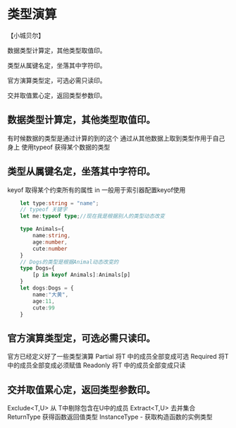﻿# 类型演算

【小城贝尔】

数据类型计算定，其他类型取值印。

类型从属键名定，坐落其中字符印。

官方演算类型定，可选必需只读印。

交并取值累心定，返回类型参数印。

## 数据类型计算定，其他类型取值印。
   有时候数据的类型是通过计算的到的这个
   通过从其他数据上取到类型作用于自己身上
   使用typeof 获得某个数据的类型
## 类型从属键名定，坐落其中字符印。
   keyof 取得某个约束所有的属性
   in    一般用于索引器配置keyof使用
```ts
    let type:string = "name";
    // typeof 关键字
    let me:typeof type;//现在我是根据别人的类型动态改变

    type Animals={
        name:string,
        age:number,
        cute:number
    }
    // Dogs的类型是根据Animal动态改变的
    type Dogs={
        [p in keyof Animals]:Animals[p]
    }
    let dogs:Dogs = {
        name:"大黄",
        age:11,
        cute:99
    }
```
## 官方演算类型定，可选必需只读印。
   官方已经定义好了一些类型演算
   Partial<T> 将T 中的成员全部变成可选
   Required<T> 将T 中的成员全部变成必须赋值
   Readonly<T> 将T 中的成员全部变成只读
## 交并取值累心定，返回类型参数印。
   Exclude<T,U> 从 T中剔除包含在U中的成员
   Extract<T,U> 去并集合
   ReturnType<T> 获得函数返回值类型
   InstanceType<T> - 获取构造函数的实例类型


